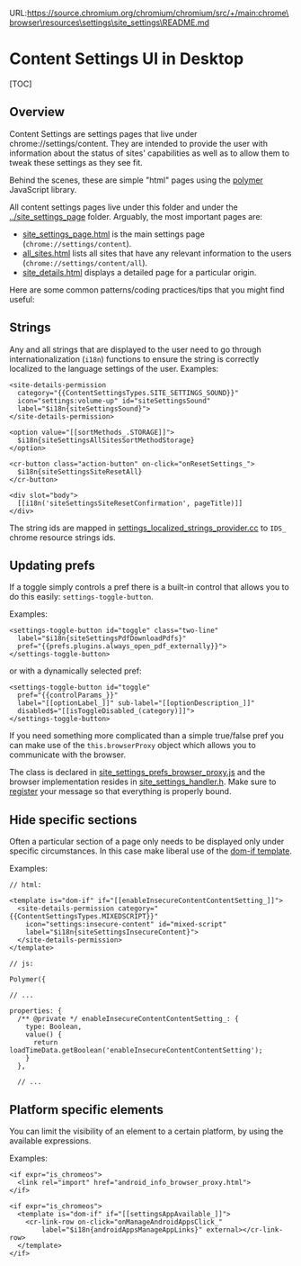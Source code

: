 URL:https://source.chromium.org/chromium/chromium/src/+/main:chrome\browser\resources\settings\site_settings\README.md
# Content Settings UI in Desktop

[TOC]

## Overview

Content Settings are settings pages that live under chrome://settings/content.
They are intended to provide the user with information about the status of
sites' capabilities as well as to allow them to tweak these settings as they see
fit.

Behind the scenes, these are simple "html" pages using the
[polymer](https://www.polymer-project.org/) JavaScript library.

All content settings pages live under this folder and under the
[../site_settings_page](https://cs.chromium.org/chromium/src/chrome/browser/resources/settings/site_settings_page/)
folder. Arguably, the most important pages are:

*   [site_settings_page.html](https://cs.chromium.org/chromium/src/chrome/browser/resources/settings/site_settings_page/site_settings_page.html?type=cs&g=0)
    is the main settings page (`chrome://settings/content`).
*   [all_sites.html](https://cs.chromium.org/chromium/src/chrome/browser/resources/settings/site_settings/all_sites.html)
    lists all sites that have any relevant information to the users
    (`chrome://settings/content/all`).
*   [site_details.html](https://cs.chromium.org/chromium/src/chrome/browser/resources/settings/site_settings/site_details.html?type=cs&g=0)
    displays a detailed page for a particular origin.

Here are some common patterns/coding practices/tips that you might find useful:

## Strings

Any and all strings that are displayed to the user need to go through
internationalization (`i18n`) functions to ensure the string is correctly
localized to the language settings of the user. Examples:

```
<site-details-permission
  category="{{ContentSettingsTypes.SITE_SETTINGS_SOUND}}"
  icon="settings:volume-up" id="siteSettingsSound"
  label="$i18n{siteSettingsSound}">
</site-details-permission>
```

```
<option value="[[sortMethods_.STORAGE]]">
  $i18n{siteSettingsAllSitesSortMethodStorage}
</option>
```

```
<cr-button class="action-button" on-click="onResetSettings_">
  $i18n{siteSettingsSiteResetAll}
</cr-button>
```

```
<div slot="body">
  [[i18n('siteSettingsSiteResetConfirmation', pageTitle)]]
</div>
```

The string ids are mapped in
[settings_localized_strings_provider.cc](https://cs.chromium.org/chromium/src/chrome/browser/ui/webui/settings/settings_localized_strings_provider.cc)
to `IDS_` chrome resource strings ids.

## Updating prefs

If a toggle simply controls a pref there is a built-in control that allows you
to do this easily: `settings-toggle-button`.

Examples:

```
<settings-toggle-button id="toggle" class="two-line"
  label="$i18n{siteSettingsPdfDownloadPdfs}"
  pref="{{prefs.plugins.always_open_pdf_externally}}">
</settings-toggle-button>
```

or with a dynamically selected pref:

```
<settings-toggle-button id="toggle"
  pref="{{controlParams_}}"
  label="[[optionLabel_]]" sub-label="[[optionDescription_]]"
  disabled$="[[isToggleDisabled_(category)]]">
</settings-toggle-button>
```

If you need something more complicated than a simple true/false pref you can
make use of the `this.browserProxy` object which allows you to communicate with
the browser.

The class is declared in
[site_settings_prefs_browser_proxy.js](https://cs.chromium.org/chromium/src/chrome/browser/resources/settings/site_settings/site_settings_prefs_browser_proxy.js)
and the browser implementation resides in
[site_settings_handler.h](https://cs.chromium.org/chromium/src/chrome/browser/ui/webui/settings/site_settings_handler.h?type=cs&g=0).
Make sure to
[register](https://cs.chromium.org/chromium/src/chrome/browser/ui/webui/settings/site_settings_handler.cc?type=cs&g=0&l=341)
your message so that everything is properly bound.

## Hide specific sections

Often a particular section of a page only needs to be displayed only under
specific circumstances. In this case make liberal use of the
[dom-if template](https://polymer-library.polymer-project.org/1.0/api/elements/dom-if).

Examples:

```
// html:

<template is="dom-if" if="[[enableInsecureContentContentSetting_]]">
  <site-details-permission category="{{ContentSettingsTypes.MIXEDSCRIPT}}"
    icon="settings:insecure-content" id="mixed-script"
    label="$i18n{siteSettingsInsecureContent}">
  </site-details-permission>
</template>
```

```
// js:

Polymer({

// ...

properties: {
  /** @private */ enableInsecureContentContentSetting_: {
    type: Boolean,
    value() {
      return loadTimeData.getBoolean('enableInsecureContentContentSetting');
    }
  },

  // ...
```

## Platform specific elements

You can limit the visibility of an element to a certain platform, by using the
available expressions.

Examples:

```
<if expr="is_chromeos">
  <link rel="import" href="android_info_browser_proxy.html">
</if>
```

```
<if expr="is_chromeos">
  <template is="dom-if" if="[[settingsAppAvailable_]]">
    <cr-link-row on-click="onManageAndroidAppsClick_"
        label="$i18n{androidAppsManageAppLinks}" external></cr-link-row>
  </template>
</if>
```
